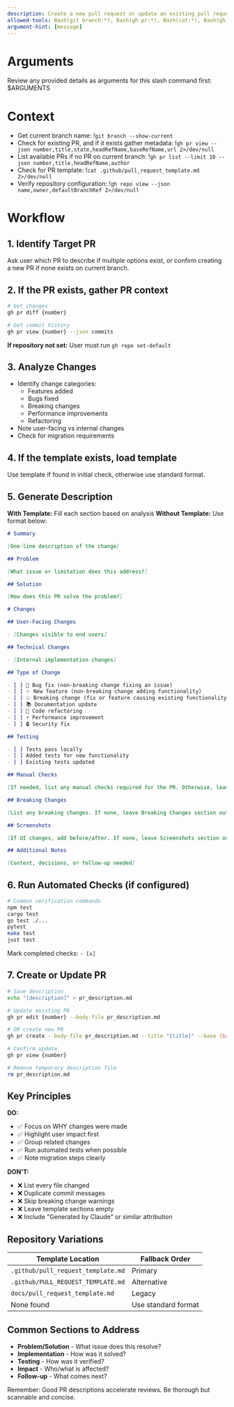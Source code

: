 ```yaml
---
description: Create a new pull request or update an existing pull request with a comprehensive description using repository templates or best practices. You must have the `gh` cli tool installed and correctly configured before executing this command.
allowed-tools: Bash(git branch:*), Bash(gh pr:*), Bash(cat:*), Bash(gh repo view:*)
argument-hint: [message]
---
```


# Arguments

Review any provided details as arguments for this slash command first: $ARGUMENTS

# Context

- Get current branch name: !`git branch --show-current`
- Check for existing PR, and if it exists gather metadata: !`gh pr view --json number,title,state,headRefName,baseRefName,url 2>/dev/null`
- List available PRs if no PR on current branch: !`gh pr list --limit 10 --json number,title,headRefName,author`
- Check for PR template: !`cat .github/pull_request_template.md 2>/dev/null`
- Verify repository configuration: !`gh repo view --json name,owner,defaultBranchRef 2>/dev/null`

# Workflow

## 1. Identify Target PR

Ask user which PR to describe if multiple options exist, or confirm creating a new PR if none exists on current branch.

## 2. If the PR exists, gather PR context

```bash
# Get changes
gh pr diff {number}

# Get commit history
gh pr view {number} --json commits
```

**If repository not set:** User must run `gh repo set-default`

## 3. Analyze Changes

- Identify change categories:
  - Features added
  - Bugs fixed
  - Breaking changes
  - Performance improvements
  - Refactoring
- Note user-facing vs internal changes
- Check for migration requirements

## 4. If the template exists, load template

Use template if found in initial check, otherwise use standard format.

## 5. Generate Description

**With Template:** Fill each section based on analysis
**Without Template:** Use format below:

```markdown
# Summary

[One-line description of the change]

## Problem

[What issue or limitation does this address?]

## Solution

[How does this PR solve the problem?]

# Changes

## User-Facing Changes

- [Changes visible to end users]

## Technical Changes

- [Internal implementation changes]

## Type of Change

- [ ] 🐛 Bug fix (non-breaking change fixing an issue)
- [ ] ✨ New feature (non-breaking change adding functionality)
- [ ] 💥 Breaking change (fix or feature causing existing functionality to break)
- [ ] 📚 Documentation update
- [ ] 🎨 Code refactoring
- [ ] ⚡ Performance improvement
- [ ] 🔒 Security fix

## Testing

- [ ] Tests pass locally
- [ ] Added tests for new functionality
- [ ] Existing tests updated

## Manual Checks

[If needed, list any manual checks required for the PR. Otherwise, leave Manual Checks section out of description]

## Breaking Changes

[List any breaking changes. If none, leave Breaking Changes section out of description]

## Screenshots

[If UI changes, add before/after. If none, leave Screenshots section out of description]

## Additional Notes

[Context, decisions, or follow-up needed]
```

## 6. Run Automated Checks (if configured)

```bash
# Common verification commands
npm test
cargo test
go test ./...
pytest
make test
just test
```

Mark completed checks: `- [x]`

## 7. Create or Update PR

```bash
# Save description
echo "[description]" > pr_description.md

# Update existing PR
gh pr edit {number} --body-file pr_description.md

# OR create new PR
gh pr create --body-file pr_description.md --title "[title]" --base [base-branch]

# Confirm update
gh pr view {number}

# Remove temporary description file
rm pr_description.md
```

## Key Principles

**DO:**

- ✅ Focus on WHY changes were made
- ✅ Highlight user impact first
- ✅ Group related changes
- ✅ Run automated tests when possible
- ✅ Note migration steps clearly

**DON'T:**

- ❌ List every file changed
- ❌ Duplicate commit messages
- ❌ Skip breaking change warnings
- ❌ Leave template sections empty
- ❌ Include "Generated by Claude" or similar attribution

## Repository Variations

| Template Location                  | Fallback Order      |
| ---------------------------------- | ------------------- |
| `.github/pull_request_template.md` | Primary             |
| `.github/PULL_REQUEST_TEMPLATE.md` | Alternative         |
| `docs/pull_request_template.md`    | Legacy              |
| None found                         | Use standard format |

## Common Sections to Address

- **Problem/Solution** - What issue does this resolve?
- **Implementation** - How was it solved?
- **Testing** - How was it verified?
- **Impact** - Who/what is affected?
- **Follow-up** - What comes next?

Remember: Good PR descriptions accelerate reviews. Be thorough but scannable and concise.
